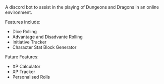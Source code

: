 A discord bot to assist in the playing of Dungeons and Dragons in an online environment.

Features include:
- Dice Rolling
- Advantage and Disadvante Rolling
- Initiative Tracker
- Character Stat Block Generator

Future Features:
- XP Calculator
- XP Tracker
- Personalised Rolls
